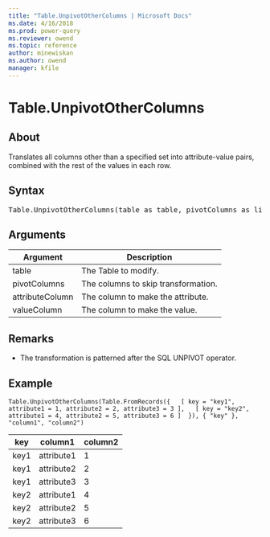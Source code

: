 ```yaml
---
title: "Table.UnpivotOtherColumns | Microsoft Docs"
ms.date: 4/16/2018
ms.prod: power-query
ms.reviewer: owend
ms.topic: reference
author: minewiskan
ms.author: owend
manager: kfile
---
```

# Table.UnpivotOtherColumns

  
## About  
Translates all columns other than a specified set into attribute-value pairs, combined with the rest of the values in each row.  
  
## Syntax

<pre>
Table.UnpivotOtherColumns(table as table, pivotColumns as list, attributeColumn as text,  valueColumn as text) as table  
</pre>
  
## Arguments  
  
|Argument|Description|  
|------------|---------------|  
|table|The Table to modify.|  
|pivotColumns|The columns to skip transformation.|  
|attributeColumn|The column to make the attribute.|  
|valueColumn|The column to make the value.|  
  
## Remarks  
  
-   The transformation is patterned after the SQL UNPIVOT operator.  
  
## Example  
  
```powerquery-m
Table.UnpivotOtherColumns(Table.FromRecords({   [ key = "key1", attribute1 = 1, attribute2 = 2, attribute3 = 3 ],   [ key = "key2", attribute1 = 4, attribute2 = 5, attribute3 = 6 ]  }), { "key" }, "column1", "column2")  
```  
  
|key|column1|column2|  
|-------|-----------|-----------|  
|key1|attribute1|1|  
|key1|attribute2|2|  
|key1|attribute3|3|  
|key2|attribute1|4|  
|key2|attribute2|5|  
|key2|attribute3|6|  
  
